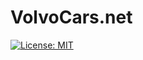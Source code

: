 # VolvoCars.net
[![License: MIT](https://img.shields.io/badge/License-MIT-yellow.svg)](https://opensource.org/licenses/MIT)
